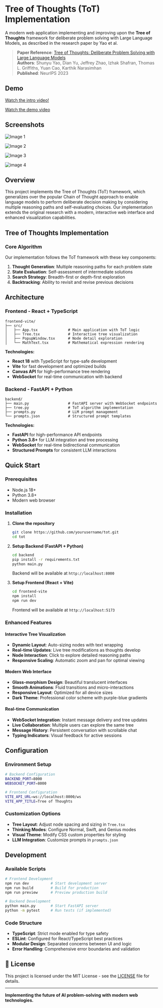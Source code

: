 # Tree of Thoughts (ToT) Implementation

A modern web application implementing and improving upon the **Tree of Thoughts** framework for deliberate problem solving with Large Language Models, as described in the research paper by Yao et al.

> **Paper Reference**: [Tree of Thoughts: Deliberate Problem Solving with Large Language Models](https://arxiv.org/abs/2305.10601)  
> **Authors**: Shunyu Yao, Dian Yu, Jeffrey Zhao, Izhak Shafran, Thomas L. Griffiths, Yuan Cao, Karthik Narasimhan  
> **Published**: NeurIPS 2023

## Demo

[Watch the intro video!](https://www.youtube.com/watch?v=DQgDHpB9s6c)

[Watch the demo video](https://youtu.be/m7taCYxkgDk)

## Screenshots

![Image 1](images/Screenshot%202025-09-14%20at%2012.12.32 PM.png)

![Image 2](images/Screenshot%202025-09-14%20at%2012.12.45%20PM.png)

![Image 3](images/Screenshot%202025-09-14%20at%2012.13.05%20PM.png)

![image 4](images/Screenshot%202025-09-14%20at%2012.13.14%20PM.png)

## Overview

This project implements the Tree of Thoughts (ToT) framework, which generalizes over the popular Chain of Thought approach to enable language models to perform deliberate decision making by considering multiple reasoning paths and self-evaluating choices. Our implementation extends the original research with a modern, interactive web interface and enhanced visualization capabilities.

## Tree of Thoughts Implementation

### Core Algorithm
Our implementation follows the ToT framework with these key components:

1. **Thought Generation**: Multiple reasoning paths for each problem state
2. **State Evaluation**: Self-assessment of intermediate solutions
3. **Search Strategy**: Breadth-first or depth-first exploration
4. **Backtracking**: Ability to revisit and revise previous decisions


## Architecture

### Frontend - React + TypeScript
```
frontend-vite/
├── src/
│   ├── App.tsx              # Main application with ToT logic
│   ├── Tree.tsx             # Interactive tree visualization
│   ├── PopupWindow.tsx      # Node detail exploration
│   └── MathText.tsx         # Mathematical expression rendering
```

**Technologies:**
- **React 18** with TypeScript for type-safe development
- **Vite** for fast development and optimized builds
- **Canvas API** for high-performance tree rendering
- **WebSocket** for real-time communication with backend

### Backend - FastAPI + Python
```
backend/
├── main.py                  # FastAPI server with WebSocket endpoints
├── tree.py                  # ToT algorithm implementation
├── prompts.py               # LLM prompt management
└── prompts.json             # Structured prompt templates
```

**Technologies:**
- **FastAPI** for high-performance API endpoints
- **Python 3.8+** for LLM integration and tree processing
- **WebSocket** for real-time bidirectional communication
- **Structured Prompts** for consistent LLM interactions

## Quick Start

### Prerequisites
- Node.js 18+
- Python 3.8+
- Modern web browser

### Installation

1. **Clone the repository**
   ```bash
   git clone https://github.com/yourusername/tot.git
   cd tot
   ```

2. **Setup Backend (FastAPI + Python)**
   ```bash
   cd backend
   pip install -r requirements.txt
   python main.py
   ```
   Backend will be available at `http://localhost:8000`

3. **Setup Frontend (React + Vite)**
   ```bash
   cd frontend-vite
   npm install
   npm run dev
   ```
   Frontend will be available at `http://localhost:5173`

### Enhanced Features

#### Interactive Tree Visualization
- **Dynamic Layout**: Auto-sizing nodes with text wrapping
- **Real-time Updates**: Live tree modifications as thoughts develop
- **Node Interaction**: Click to explore detailed reasoning paths
- **Responsive Scaling**: Automatic zoom and pan for optimal viewing

#### Modern Web Interface
- **Glass-morphism Design**: Beautiful translucent interfaces
- **Smooth Animations**: Fluid transitions and micro-interactions
- **Responsive Layout**: Optimized for all device sizes
- **Dark Theme**: Professional color scheme with purple-blue gradients

#### Real-time Communication
- **WebSocket Integration**: Instant message delivery and tree updates
- **Live Collaboration**: Multiple users can explore the same tree
- **Message History**: Persistent conversation with scrollable chat
- **Typing Indicators**: Visual feedback for active sessions

## Configuration

### Environment Setup
```bash
# Backend Configuration
BACKEND_PORT=8000
WEBSOCKET_PORT=8000

# Frontend Configuration
VITE_API_URL=ws://localhost:8000/ws
VITE_APP_TITLE=Tree of Thoughts
```

### Customization Options
- **Tree Layout**: Adjust node spacing and sizing in `Tree.tsx`
- **Thinking Modes**: Configure Normal, Swift, and Genius modes
- **Visual Theme**: Modify CSS custom properties for styling
- **LLM Integration**: Customize prompts in `prompts.json`

## Development

### Available Scripts
```bash
# Frontend Development
npm run dev          # Start development server
npm run build        # Build for production
npm run preview      # Preview production build

# Backend Development
python main.py       # Start FastAPI server
python -m pytest     # Run tests (if implemented)
```

### Code Structure
- **TypeScript**: Strict mode enabled for type safety
- **ESLint**: Configured for React/TypeScript best practices
- **Modular Design**: Separated concerns between UI and logic
- **Error Handling**: Comprehensive error boundaries and validation

## 📄 License

This project is licensed under the MIT License - see the [LICENSE](LICENSE) file for details.


---

**Implementing the future of AI problem-solving with modern web technologies.**
